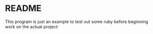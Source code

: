  # README

This program is just an example to test out some ruby before beginning work on the actual project:

